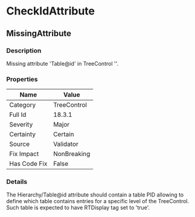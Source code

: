 ﻿---  
uid: Validator_18_3_1  
---

# CheckIdAttribute

## MissingAttribute

### Description

Missing attribute 'Table@id' in TreeControl ''.

### Properties

| Name         | Value       |
| ------------ | ----------- |
| Category     | TreeControl |
| Full Id      | 18.3.1      |
| Severity     | Major       |
| Certainty    | Certain     |
| Source       | Validator   |
| Fix Impact   | NonBreaking |
| Has Code Fix | False       |

### Details

The Hierarchy\/Table@id attribute should contain a table PID allowing to define which table contains entries for a specific level of the TreeControl.  
Such table is expected to have RTDisplay tag set to 'true'.
